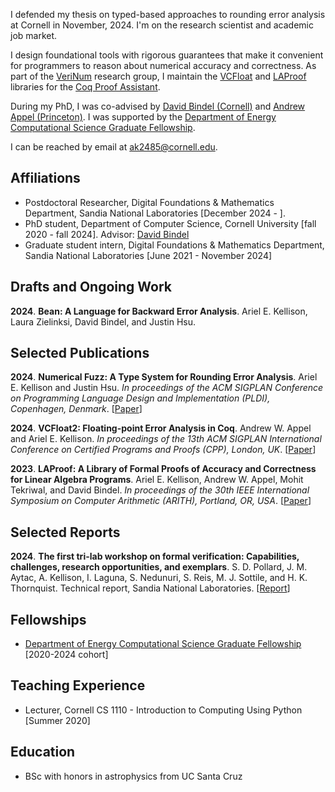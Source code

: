 I defended my thesis on typed-based approaches to rounding error analysis at Cornell in November, 2024. I'm on the research scientist and academic job market.

I design foundational tools with rigorous guarantees that make it convenient for programmers to reason about numerical accuracy and correctness.  As part of the [VeriNum](https://verinum.org/) research group, I maintain the [VCFloat](https://github.com/VeriNum/vcfloat) and [LAProof](https://github.com/VeriNum/LAProof) libraries for the [Coq Proof Assistant](https://coq.inria.fr/).

During my PhD, I was co-advised by [David Bindel (Cornell)](https://www.cs.cornell.edu/~bindel/) and [Andrew Appel (Princeton)](https://www.cs.princeton.edu/~appel/). I was supported by the [Department of Energy Computational Science Graduate Fellowship](https://www.krellinst.org/csgf/). 

I can be reached by email at [ak2485@cornell.edu](mailto:ak2485@cornell.edu). 

## Affiliations 

+ Postdoctoral Researcher, Digital Foundations & Mathematics Department, Sandia National Laboratories [December 2024 - ]. 
+ PhD student, Department of Computer Science, Cornell University [fall 2020 - fall 2024]. Advisor: [David Bindel](https://www.cs.cornell.edu/~bindel/)
+ Graduate student intern, Digital Foundations & Mathematics Department, Sandia National Laboratories [June 2021 - November 2024]

## Drafts and Ongoing Work 

**2024**\. **Bean: A Language for Backward Error Analysis**. Ariel E. Kellison, Laura Zielinksi, David Bindel, and Justin Hsu.

## Selected Publications

**2024**\. **Numerical Fuzz: A Type System for Rounding Error Analysis**. Ariel E. Kellison and Justin Hsu. *In proceedings of the ACM SIGPLAN Conference on Programming Language Design and Implementation (PLDI), Copenhagen, Denmark*. [[Paper](https://arxiv.org/abs/2405.04612)]

**2024**\. **VCFloat2: Floating-point Error Analysis in Coq**. Andrew W. Appel and Ariel E. Kellison. *In proceedings of the 13th ACM SIGPLAN International Conference on Certified Programs and Proofs (CPP), London, UK*. [[Paper](https://dl.acm.org/doi/10.1145/3636501.3636953)]

**2023**\.  **LAProof: A Library of Formal Proofs of Accuracy and Correctness for Linear Algebra Programs**. Ariel E. Kellison, Andrew W. Appel, Mohit Tekriwal, and David Bindel. *In proceedings of the 30th IEEE International Symposium on Computer Arithmetic (ARITH), Portland, OR, USA*. [[Paper](https://www.computer.org/csdl/proceedings-article/arith/2023/192200a036/1VrlyYeultS)]

## Selected Reports

**2024**\. **The first tri-lab workshop on formal verification: Capabilities, challenges, research opportunities, and exemplars**. S. D. Pollard, J. M. Aytac, A. Kellison, I. Laguna, S. Nedunuri, S. Reis, M. J. Sottile, and H. K. Thornquist. Technical report, Sandia National Laboratories. [[Report](https://www.sandia.gov/app/uploads/sites/222/2024/02/twofv23_report.pdf)]

## Fellowships
+ [Department of Energy Computational Science Graduate Fellowship](https://www.krellinst.org/csgf/) [2020-2024 cohort]

## Teaching Experience 
+ Lecturer, Cornell CS 1110 - Introduction to Computing Using Python [Summer 2020]

## Education 
+ BSc with honors in astrophysics from UC Santa Cruz
